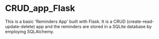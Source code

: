 # CRUD_app_Flask
This is a basic 'Reminders App' built with Flask. It is a CRUD (create-read-update-delete) app and the reminders are stored in a SQLite database by employing SQLAlchemy.
